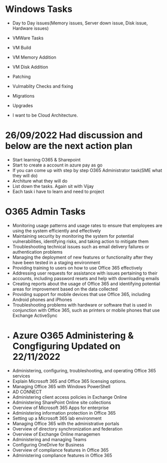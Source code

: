 
# Windows Tasks

- Day to Day issues(Memory issues, Server down issue, Disk issue, Hardware issues)

- VMWare Tasks

- VM Build
- VM Memory Addition
- VM Disk Addition
- Patching
- Vulrnablity Checks and fixing
- Migrations
- Upgrades

- I want to be Cloud Architecture.

# 26/09/2022 Had discussion and below are the next action plan

- Start learning O365 & Sharepoint
- Start to create a account in azure pay as go
- If you can come up with step by step O365 Administrator task(SME what they will do)
- Architure what they will do
- List down the tasks. Again sit with Vijay 
- Each task i have to learn and need to project

# O365 Admin Tasks
- Monitoring usage patterns and usage rates to ensure that employees are using the system efficiently and effectively
- Maintaining security by monitoring the system for potential vulnerabilities, identifying risks, and taking action to mitigate them
- Troubleshooting technical issues such as email delivery failures or authentication problems
- Managing the deployment of new features or functionality after they have been tested in a staging environment
- Providing training to users on how to use Office 365 effectively
- Addressing user requests for assistance with issues pertaining to their accounts, including password resets and help with downloading emails
- Creating reports about the usage of Office 365 and identifying potential areas for improvement based on the data collected
- Providing support for mobile devices that use Office 365, including Android phones and iPhones
- Troubleshooting problems with hardware or software that is used in conjunction with Office 365, such as printers or mobile phones that use Exchange ActiveSync
- # Azure O365 Administering & Congfiguring Updated on 22/11/2022
- Administering, configuring, troubleshooting, and operating Office 365 services
- Explain Microsoft 365 and Office 365 licensing options.
- Managing Office 365 with Windows PowerShell
- AD CONNECT
- Administering client access policies in Exchange Online
- Administering SharePoint Online site collections
- Overview of Microsoft 365 Apps for enterprise
- Administering information protection in Office 365
- Setting up a Microsoft 365 lab environment
- Managing Office 365 with the administrative portals
- Overview of directory synchronization and federation
- Overview of Exchange Online managemen
- Administering and managing Teams
- Configuring OneDrive for Business
- Overview of compliance features in Office 365
- Administering compliance features in Office 365
